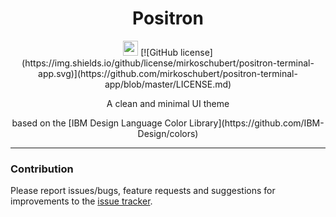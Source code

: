<h1 align="center">Positron</h1>

<p align="center">
  <img src="https://assets-cdn.github.com/favicon.ico" width=24 height=24/>
 [![GitHub license](https://img.shields.io/github/license/mirkoschubert/positron-terminal-app.svg)](https://github.com/mirkoschubert/positron-terminal-app/blob/master/LICENSE.md)
</p>

<p align="center">A clean and minimal UI theme</p>
<p align="center">based on the [IBM Design Language Color Library](https://github.com/IBM-Design/colors)</p>

---

### Contribution

Please report issues/bugs, feature requests and suggestions for improvements to the [issue tracker](https://github.com/mirkoschubert/positron-terminal-app/issues). 